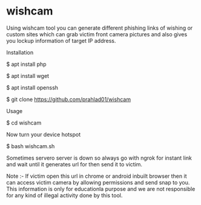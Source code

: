 # wishcam
Using wishcam tool you can generate different phishing links of wishing or custom sites which can grab victim front camera pictures and also gives you lockup information of target IP address.

Installation

$ apt install php

$ apt install wget

$ apt install openssh

$ git clone https://github.com/prahlad01/wishcam

Usage

$ cd wishcam

Now turn your device hotspot

$ bash wishcam.sh

Sometimes servero server is down so always go with ngrok for instant link and wait until it generates url for then send it to victim.

Note :- If victim open this url in chrome or android inbuilt browser then it can access victim camera by allowing permissions and send snap to you.
This information is only for educationla purpose and we are not responsible for any kind of illegal activity done by this tool.
